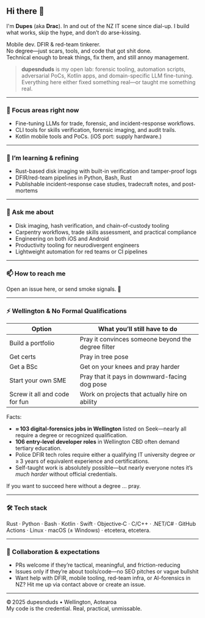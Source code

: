 ## Hi there 👋  
I'm **Dupes** (aka **Drac**). In and out of the NZ IT scene since dial-up. I build what works, skip the hype, and don’t do arse-kissing.

<!--p align="center">
  <a href="https://tumunu.com"><img src="https://img.shields.io/badge/website-tumunu.com-blue?style=for-the-badge&logo=google-chrome" alt="Website"/></a>
  <a href="https://github.com/dupesnduds/dupesnduds/releases"><img src="https://img.shields.io/github/v/release/dupesnduds/dupesnduds?style=for-the-badge&logo=github" alt="Release"/></a>
  <a href="https://github.com/dupesnduds/dupesnduds/stargazers"><img src="https://img.shields.io/github/stars/dupesnduds/dupesnduds?style=for-the-badge&logo=github&color=FCD535" alt="Stars"/></a>
  <a href="https://github.com/dupesnduds/dupesnduds/network/members"><img src="https://img.shields.io/github/forks/dupesnduds/dupesnduds?style=for-the-badge&logo=github&color=E6007A" alt="Forks"/></a>
</p-->

Mobile dev. DFIR & red-team tinkerer.  
No degree—just scars, tools, and code that got shit done.  
Technical enough to break things, fix them, and still annoy management.

> **dupesnduds** is my open lab: forensic tooling, automation scripts, adversarial PoCs, Kotlin apps, and domain-specific LLM fine-tuning. Everything here either fixed something real—or taught me something real.

---

### 🔭 Focus areas right now
- Fine-tuning LLMs for trade, forensic, and incident-response workflows.
- CLI tools for skills verification, forensic imaging, and audit trails.
- Kotlin mobile tools and PoCs. (iOS port: supply hardware.)

---

### 🌱 I’m learning & refining
- Rust-based disk imaging with built-in verification and tamper-proof logs  
- DFIR/red-team pipelines in Python, Bash, Rust  
- Publishable incident-response case studies, tradecraft notes, and post-mortems

---

### 💬 Ask me about
- Disk imaging, hash verification, and chain-of-custody tooling
- Carpentry workflows, trade skills assessment, and practical compliance
- Engineering on both iOS and Android  
- Productivity tooling for neurodivergent engineers  
- Lightweight automation for red teams or CI pipelines  

---

### 📫 How to reach me  
Open an issue here, or send smoke signals. 🚬

---

### ⚡ Wellington & No Formal Qualifications

| Option | What you’ll still have to do |
|--------|------------------------------|
| Build a portfolio | Pray it convinces someone beyond the degree filter |
| Get certs | Pray in tree pose |
| Get a BSc | Get on your knees and pray harder |
| Start your own SME | Pray that it pays in downward-facing dog pose |
| Screw it all and code for fun | Work on projects that actually hire on ability |

Facts:
- **≈ 103 digital-forensics jobs in Wellington** listed on Seek—nearly all require a degree or recognized qualification.
- **106 entry-level developer roles** in Wellington CBD often demand tertiary education.
- Police DFIR tech roles require either a qualifying IT university degree *or* ≥ 3 years of equivalent experience and certifications.
- Self-taught work is absolutely possible—but nearly everyone notes it’s *much harder* without official credentials.

If you want to succeed here without a degree ... pray.

---

### 🛠 Tech stack  
Rust · Python · Bash · Kotlin · Swift · Objective‑C · C/C++ · .NET/C# · GitHub Actions · Linux · macOS (± Windows) · etcetera, etcetera.

---

### 🤝 Collaboration & expectations
- PRs welcome if they’re tactical, meaningful, and friction-reducing  
- Issues only if they’re about tools/code—no SEO pitches or vague bullshit  
- Want help with DFIR, mobile tooling, red-team infra, or AI-forensics in NZ? Hit me up via contact above or create an issue.

---

© 2025 dupesnduds • Wellington, Aotearoa  
My code is the credential. Real, practical, unmissable.  
